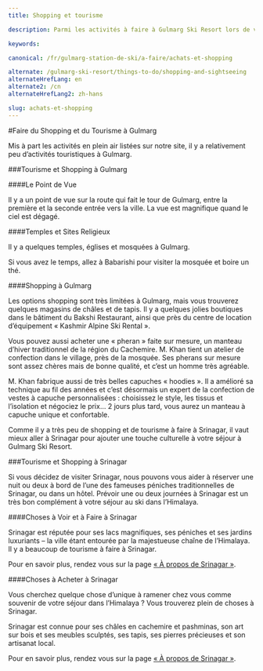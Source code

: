 ```yaml
---
title: Shopping et tourisme

description: Parmi les activités à faire à Gulmarg Ski Resort lors de votre aventure dans l'Himalaya: traîneau, raquettes, patin à glace, ski de fond, tourisme, téléphérique

keywords:

canonical: /fr/gulmarg-station-de-ski/a-faire/achats-et-shopping

alternate: /gulmarg-ski-resort/things-to-do/shopping-and-sightseeing
alternateHrefLang: en
alternate2: /cn
alternateHrefLang2: zh-hans

slug: achats-et-shopping
---
```


#Faire du Shopping et du Tourisme à Gulmarg

Mis à part les activités en plein air listées sur notre site, il y a relativement peu d’activités touristiques à Gulmarg.

###Tourisme et Shopping à Gulmarg

####Le Point de Vue

Il y a un point de vue sur la route qui fait le tour de Gulmarg, entre la première et la seconde entrée vers la ville. La vue est magnifique quand le ciel est dégagé.

####Temples et Sites Religieux

Il y a quelques temples, églises et mosquées à Gulmarg.

Si vous avez le temps, allez à Babarishi pour visiter la mosquée et boire un thé.

####Shopping à Gulmarg

Les options shopping sont très limitées à Gulmarg, mais vous trouverez quelques magasins de châles et de tapis. Il y a quelques jolies boutiques dans le bâtiment du Bakshi Restaurant, ainsi que près du centre de location d’équipement « Kashmir Alpine Ski Rental ».

Vous pouvez aussi acheter une « pheran » faite sur mesure, un manteau d’hiver traditionnel de la région du Cachemire. M. Khan tient un atelier de confection dans le village, près de la mosquée. Ses pherans sur mesure sont assez chères mais de bonne qualité, et c’est un homme très agréable.

M. Khan fabrique aussi de très belles capuches « hoodies ». Il a amélioré sa technique au fil des années et c’est désormais un expert de la confection de vestes à capuche personnalisées : choisissez le style, les tissus et l’isolation et négociez le prix… 2 jours plus tard, vous aurez un manteau à capuche unique et confortable.

Comme il y a très peu de shopping et de tourisme à faire à Srinagar, il vaut mieux aller à Srinagar pour ajouter une touche culturelle à votre séjour à Gulmarg Ski Resort.

###Tourisme et Shopping à Srinagar

Si vous décidez de visiter Srinagar, nous pouvons vous aider à réserver une nuit ou deux à bord de l’une des fameuses péniches traditionnelles de Srinagar, ou dans un hôtel. Prévoir une ou deux journées à Srinagar est un très bon complément à votre séjour au ski dans l’Himalaya.

####Choses à Voir et à Faire à Srinagar

Srinagar est réputée pour ses lacs magnifiques, ses péniches et ses jardins luxuriants – la ville étant entourée par la majestueuse chaîne de l’Himalaya. Il y a beaucoup de tourisme à faire à Srinagar.

Pour en savoir plus, rendez vous sur la page [« À propos de Srinagar »](/fr/gulmarg-station-de-ski/s-y-rendre/se-rendre-au-cachemire/a-propos-srinagar).

####Choses à Acheter à Srinagar

Vous cherchez quelque chose d’unique à ramener chez vous comme souvenir de votre séjour dans l’Himalaya ? Vous trouverez plein de choses à Srinagar.

Srinagar est connue pour ses châles en cachemire et pashminas, son art sur bois et ses meubles sculptés, ses tapis, ses pierres précieuses et son artisanat local.

Pour en savoir plus, rendez vous sur la page [« À propos de Srinagar »](/fr/gulmarg-station-de-ski/s-y-rendre/se-rendre-au-cachemire/a-propos-srinagar).
